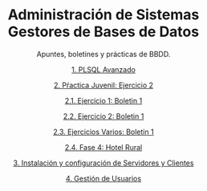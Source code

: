 <div align="center">

# Administración de Sistemas Gestores de Bases de Datos

Apuntes, boletines y prácticas de BBDD.

[1. PLSQL Avanzado](./ApuntesPL.md)

[2. Pŕactica Juvenil: Ejercicio 2](./Ejercicio2Practicajuvenil.md)

[2.1. Ejercicio 1: Boletin 1](./Ejercicio_1)

[2.2. Ejercicio 2: Boletin 1](./Ejercicio_2)

[2.3. Ejercicios Varios: Boletin 1](./EjerciciosVarios)

[2.4. Fase 4: Hotel Rural](./fase4.md)

[3. Instalación y configuración de Servidores y Clientes](./ABD_practica.md)

[4. Gestión de Usuarios](./GestionUsuarios.md)

</div>
